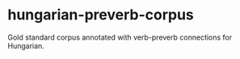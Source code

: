 # hungarian-preverb-corpus
Gold standard corpus annotated with verb-preverb connections for Hungarian.

